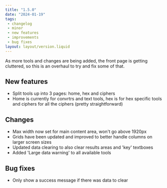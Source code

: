 ```yaml
---
title: "1.5.0"
date: "2024-01-19"
tags: 
 - changelog
 - minor
 - new features
 - improvements
 - bug fixes
layout: layout/version.liquid
---
```

As more tools and changes are being added, the front page is getting cluttered, so this is an overhaul to try and fix some of that.

## New features
- Split tools up into 3 pages: home, hex and ciphers
- Home is currently for convrtrs and text tools, hex is for hex specific tools and ciphers for all the ciphers (pretty straightforward)

## Changes
- Max width now set for main content area, won't go above 1920px
- Grids have been updated and improved to better handle columns on larger screen sizes
- Updated data clearing to also clear results areas and 'key' textboxes
- Added 'Large data warning' to all available tools

## Bug fixes
- Only show a success message if there was data to clear